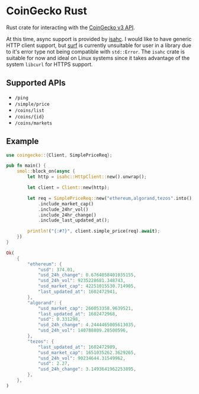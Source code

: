 # CoinGecko Rust

Rust crate for interacting with the [CoinGecko v3 API](https://www.coingecko.com/en/api).

At this time, async support is provided by [isahc](https://lib.rs/crates/isahc). I would like to have generic HTTP client support, but [surf](https://lib.rs/crates/surf) is currently unsuitable for user in a library due to it's error type not being compatible with `std::Error`. The `isahc` crate is suitable for now and ideal on Linux systems since it takes advantage of the system `libcurl` for HTTPS support.

## Supported APIs

- `/ping`
- `/simple/price`
- `/coins/list`
- `/coins/{id}`
- `/coins/markets`

## Example

```rust
use coingecko::{Client, SimplePriceReq};

pub fn main() {
    smol::block_on(async {
        let http = isahc::HttpClient::new().unwrap();

        let client = Client::new(http);

        let req = SimplePriceReq::new("ethereum,algorand,tezos".into(), "usd".into())
            .include_market_cap()
            .include_24hr_vol()
            .include_24hr_change()
            .include_last_updated_at();

        println!("{:#?}", client.simple_price(req).await);
    })
}
```

```rust
Ok(
    {
        "ethereum": {
            "usd": 374.01,
            "usd_24h_change": 0.6764058401035155,
            "usd_24h_vol": 9235228681.348743,
            "usd_market_cap": 42251015530.714905,
            "last_updated_at": 1602472941,
        },
        "algorand": {
            "usd_market_cap": 266053358.9639521,
            "last_updated_at": 1602472968,
            "usd": 0.331298,
            "usd_24h_change": 4.2444465005613035,
            "usd_24h_vol": 140788809.28500596,
        },
        "tezos": {
            "last_updated_at": 1602472989,
            "usd_market_cap": 1651035262.3629265,
            "usd_24h_vol": 90234644.31549962,
            "usd": 2.27,
            "usd_24h_change": 3.1493641962253895,
        },
    },
)
```